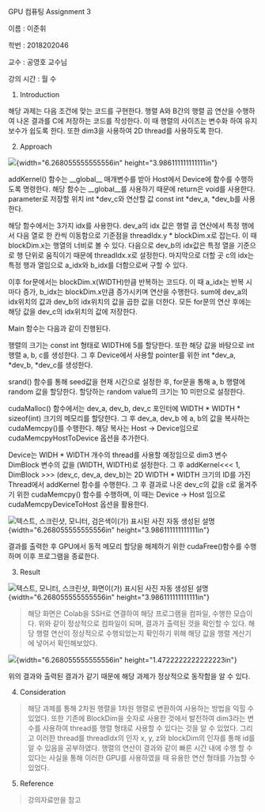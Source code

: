 GPU 컴퓨팅 Assignment 3

이름 : 이준휘

학번 : 2018202046

교수 : 공영호 교수님

강의 시간 : 월 수

1.  Introduction

해당 과제는 다음 조건에 맞는 코드를 구현한다. 행렬 A와 B간의 행렬 곱
연산을 수행하여 나온 결과를 C에 저장하는 코드를 작성한다. 이 때 행렬의
사이즈는 변수화 하여 유지 보수가 쉽도록 한다. 또한 dim3을 사용하여 2D
thread를 사용하도록 한다.

2.  Approach

![](media/image1.png){width="6.268055555555556in"
height="3.986111111111111in"}

addKernel() 함수는 \_\_global\_\_ 매개변수를 받아 Host에서 Device에
함수를 수행하도록 명령한다. 해당 함수는 \_\_global\_\_를 사용하기 때문에
return은 void를 사용한다. parameter로 저장할 위치 int \*dev_c와 연산할
값 const int \*dev_a, \*dev_b를 사용한다.

해당 함수에서는 3가지 idx를 사용한다. dev_a의 idx 값은 행렬 곱 연산에서
특정 행에서 다음 열로 한 칸씩 이동함으로 기준점을 threadIdx.y \*
blockDim.x로 잡는다. 이 때 blockDim.x는 행열의 너비로 볼 수 있다.
다음으로 dev_b의 idx값은 특정 열을 기준으로 행 단위로 움직이기 때문에
threadIdx.x로 설정한다. 마지막으로 더할 곳 c의 idx는 특정 행과 열임으로
a_idx와 b_idx를 더함으로써 구할 수 있다.

이후 for문에서는 blockDim.x(WIDTH)만큼 반복하는 코드다. 이 때 a_idx는
반복 시마다 증가, b_idx는 blockDim.x만큼 증가시키며 연산을 수행한다.
sum에 dev_a의 idx위치의 값과 dev_b의 idx위치의 값을 곱한 값을 더한다.
모든 for문의 연산 후에는 해당 값을 dev_c의 idx위치의 값에 저장한다.

Main 함수는 다음과 같이 진행된다.

행렬의 크기는 const int 형태로 WIDTH에 5를 할당한다. 또한 해당 값을
바탕으로 int 행렬 a, b, c를 생성한다. 그 후 Device에서 사용할 pointer를
위한 int \*dev_a, \*dev_b, \*dev_c를 생성한다.

srand() 함수를 통해 seed값을 현재 시간으로 설정한 후, for문을 통해 a, b
행렬에 random 값을 할당한다. 할당하는 random value의 크기는 10 미만으로
설정한다.

cudaMalloc() 함수에서는 dev_a, dev_b, dev_c 포인터에 WIDTH \* WIDTH \*
sizeof(int) 크기의 메모리를 할당한다. 그 후 dev_a, dev_b 에 a, b의 값을
복사하는 cudaMemcpy()를 수행한다. 해당 복사는 Host -\> Device임으로
cudaMemcpyHostToDevice 옵션을 추가한다.

Device는 WIDH \* WIDTH 개수의 thread를 사용할 예정임으로 dim3 변수
DimBlock 변수의 값을 (WIDTH, WIDTH)로 설정한다. 그 후 addKernel\<\<\< 1,
DimBlock \>\>\> (dev_c, dev_a, dev_b)는 2D WIDTH \* WIDTH 크기의 ID를
가진 Thread에서 addKernel 함수를 수행한다. 그 후 결과로 나온 dev_c의
값을 c로 옮겨주기 위한 cudaMemcpy() 함수를 수행하며, 이 때는 Device -\>
Host 임으로 cudaMemcpyDeviceToHost 옵션을 활용한다.

![텍스트, 스크린샷, 모니터, 검은색이(가) 표시된 사진 자동 생성된
설명](media/image2.png){width="6.268055555555556in"
height="3.986111111111111in"}

결과를 출력한 후 GPU에서 동적 메모리 할당을 해제하기 위한
cudaFree()함수를 수행하며 이후 프로그램을 종료한다.

3.  Result

![텍스트, 모니터, 스크린샷, 화면이(가) 표시된 사진 자동 생성된
설명](media/image3.png){width="6.268055555555556in"
height="3.986111111111111in"}

> 해당 화면은 Colab을 SSH로 연결하여 해당 프로그램을 컴파일, 수행한
> 모습이다. 위와 같이 정상적으로 컴파일이 되며, 결과가 출력된 것을
> 확인할 수 있다. 해당 행렬 연산이 정상적으로 수행되었는지 확인하기 위해
> 해당 값을 행렬 계산기에 넣어서 확인해보았다.

![](media/image4.png){width="6.268055555555556in"
height="1.4722222222222223in"}

위의 결과와 출력된 결과가 같기 때문에 해당 과제가 정상적으로 동작함을 알
수 있다.

4.  Consideration

> 해당 과제를 통해 2차원 행렬을 1차원 행렬로 변환하여 사용하는 방법을
> 익힐 수 있었다. 또한 기존에 BlockDim을 숫자로 사용한 것에서 발전하여
> dim3라는 변수를 사용하여 thread를 행렬 형태로 사용할 수 있다는 것을 알
> 수 있었다. 그리고 이러한 thread를 threadIdx의 인자 x, y, z와
> blockDim의 인자를 통해 id를 알 수 있음을 공부하였다. 행렬의 연산이
> 결과와 같이 빠른 시간 내에 수행 할 수 있다는 사실을 통해 이러한 GPU를
> 사용하였을 때 유용한 연산 형태를 가늠할 수 있었다.

5.  Reference

> 강의자료만을 참고
